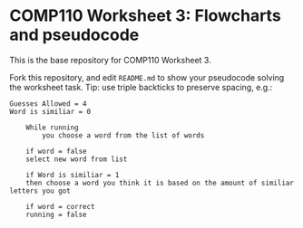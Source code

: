 # COMP110 Worksheet 3: Flowcharts and pseudocode

This is the base repository for COMP110 Worksheet 3.

Fork this repository, and edit `README.md` to show your pseudocode solving the worksheet task. Tip: use triple backticks to preserve spacing, e.g.:

```
Guesses Allowed = 4
Word is similiar = 0

	While running
		you choose a word from the list of words

	if word = false
	select new word from list
	
	if Word is similiar = 1
	then choose a word you think it is based on the amount of similiar letters you got

	if word = correct
	running = false

```
